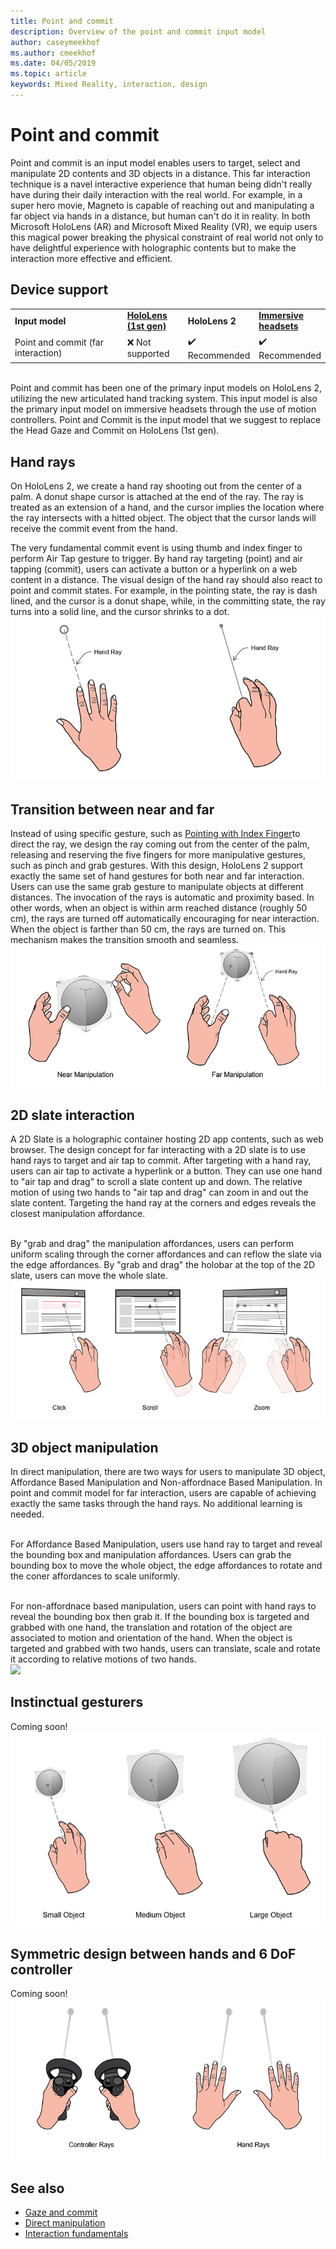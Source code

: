 ```yaml
---
title: Point and commit
description: Overview of the point and commit input model
author: caseymeekhof
ms.author: cmeekhof
ms.date: 04/05/2019
ms.topic: article
keywords: Mixed Reality, interaction, design
---
```

# Point and commit
Point and commit is an input model enables users to target, select and manipulate 2D contents and 3D objects in a distance. This far interaction technique is a navel interactive experience that human being didn't really have during their daily interaction with the real world. For example, in a super hero movie, Magneto is capable of reaching out and manipulating a far object via hands in a distance, but human can't do it in reality. In both Microsoft HoloLens (AR) and Microsoft Mixed Reality (VR), we equip users this magical power breaking the physical constraint of real world not only to have delightful experience with holographic contents but to make the interaction more effective and efficient.

## Device support
<table>
    <colgroup>
    <col width="40%" />
    <col width="20%" />
    <col width="20%" />
    <col width="20%" />
    </colgroup>
    <tr>
        <td><strong>Input model</strong></td>
        <td><a href="hololens-hardware-details.md"><strong>HoloLens (1st gen)</strong></a></td>
        <td><strong>HoloLens 2</strong></td>
        <td><a href="immersive-headset-hardware-details.md"><strong>Immersive headsets</strong></a></td>
    </tr>
     <tr>
        <td>Point and commit (far interaction)</td>
        <td>❌ Not supported</td>
        <td>✔️ Recommended</td>
        <td>✔️ Recommended</td>
    </tr>
</table>
<br>
Point and commit has been one of the primary input models on HoloLens 2, utilizing the new articulated hand tracking system. This input model is also the primary input model on immersive headsets through the use of motion controllers. Point and Commit is the input model that we suggest to replace the Head Gaze and Commit on HoloLens (1st gen). 

## Hand rays
On HoloLens 2, we create a hand ray shooting out from the center of a palm. A donut shape cursor is attached at the end of the ray. The ray is treated as an extension of a hand, and the cursor implies the location where the ray intersects with a hitted object. The object that the cursor lands will receive the commit event from the hand. 

The very fundamental commit event is using thumb and index finger to perform Air Tap gesture to trigger. By hand ray targeting (point) and air tapping (commit), users can activate a button or a hyperlink on a web content in a distance. The visual design of the hand ray should also react to point and commit states. For example, in the pointing state, the ray is dash lined, and the cursor is a donut shape, while, in the committing state, the ray turns into a solid line, and the cursor shrinks to a dot.
![](images/Hand-Rays-720px.jpg)<br>

## Transition between near and far
Instead of using specific gesture, such as [Pointing with Index Finger](coming-soon.md)to direct the ray, we design the ray coming out from the center of the palm, releasing and reserving the five fingers for more manipulative gestures, such as pinch and grab gestures. With this design, HoloLens 2 support exactly the same set of hand gestures for both near and far interaction. Users can use the same grab gesture to manipulate objects at different distances. The invocation of the rays is automatic and proximity based. In other words, when an object is within arm reached distance (roughly 50 cm), the rays are turned off automatically encouraging for near interaction. When the object is farther than 50 cm, the rays are turned on. This mechanism makes the transition smooth and seamless.
![](images/Transition-Between-Near-And-Far-720px.jpg)<br>

## 2D slate interaction
A 2D Slate is a holographic container hosting 2D app contents, such as web browser. The design concept for far interacting with a 2D slate is to use hand rays to target and air tap to commit. After targeting with a hand ray, users can air tap to activate a hyperlink or a button. They can use one hand to "air tap and drag" to scroll a slate content up and down. The relative motion of using two hands to "air tap and drag" can zoom in and out the slate content. Targeting the hand ray at the corners and edges reveals the closest manipulation affordance. <br><br>

By "grab and drag" the manipulation affordances, users can perform uniform scaling through the corner affordances and can reflow the slate via the edge affordances. By "grab and drag" the holobar at the top of the 2D slate, users can move the whole slate.
![](images/2D-Slate-Interaction-Far-720px.jpg)<br>

## 3D object manipulation
In direct manipulation, there are two ways for users to manipulate 3D object, Affordance Based Manipulation and Non-affordnace Based Manipulation. In point and commit model for far interaction, users are capable of achieving exactly the same tasks through the hand rays. No additional learning is needed.<br><br> 

For Affordance Based Manipulation, users use hand ray to target and reveal the bounding box and manipulation affordances. Users can grab the bounding box to move the whole object, the edge affordances to rotate and the coner affordances to scale uniformly.<br><br> 

For non-affordnace based manipulation, users can point with hand rays to reveal the bounding box then grab it. If the bounding box is targeted and grabbed with one hand, the translation and rotation of the object are associated to motion and orientation of the hand. When the object is targeted and grabbed with two hands, users can translate, scale and rotate it according to relative motions of two hands.<br>
![](images/3D-Object-Manipultaion-Far-720px.jpg)<br>

## Instinctual gesturers
Coming soon!
![](images/Instinctual-Gestures-Far-720px.jpg)<br>

## Symmetric design between hands and 6 DoF controller 
Coming soon!
![](images/Symmetric-Design-For-Rays-720px.jpg)<br>


## See also
* [Gaze and commit](gaze-and-commit.md)
* [Direct manipulation](direct-manipulation.md)
* [Interaction fundamentals](interaction-fundamentals.md)
